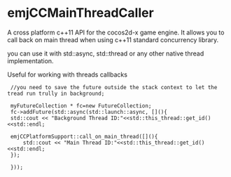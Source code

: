 emjCCMainThreadCaller
=====================

A cross platform c++11 API for the cocos2d-x game engine. It allows you to call back on main thread when using c++11 standard concurrency library.

you can use it with std::async, std::thread or any other native thread implementation.

Useful for working with threads callbacks


     //you need to save the future outside the stack context to let the tread run trully in background;

     myFutureCollection * fc=new FutureCollection;
     fc->addFuture(std::async(std::launch::async, [](){
     std::cout << "Background Thread ID:"<<std::this_thread::get_id()<<std::endl;

     emjCCPlatformSupport::call_on_main_thread([](){
         std::cout << "Main Thread ID:"<<std::this_thread::get_id()<<std::endl;
     });

     }));
